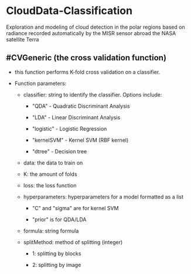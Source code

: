 # CloudData-Classification

Exploration and modeling of cloud detection in the polar regions based on radiance recorded automatically by the MISR sensor abroad the NASA satellite Terra


#CVGeneric (the cross validation function)
---
* this function performs K-fold cross validation on a classifier.

* Function parameters:

  * classifier: string to identify the classifier. Options include:

    * "QDA" - Quadratic Discriminant Analysis

    * "LDA" - Linear Discriminant Analysis

    * "logistic" - Logistic Regression

    * "kernelSVM" - Kernel SVM (RBF kernel)

    * "dtree" - Decision tree

  * data: the data to train on

  * K: the amount of folds

  * loss: the loss function

  * hyperparameters: hyperparameters for a model formatted as a list

      * "C" and "sigma" are for kernel SVM

      * "prior" is for QDA/LDA

  * formula: string formula

  * splitMethod: method of splitting (integer)
  
      * 1: splitting by blocks

      * 2: splitting by image
